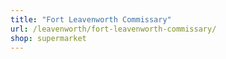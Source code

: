 ```yaml
---
title: "Fort Leavenworth Commissary"
url: /leavenworth/fort-leavenworth-commissary/
shop: supermarket
---
```

